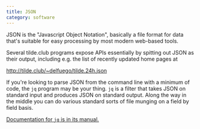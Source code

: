 ```yaml
---
title: JSON
category: software
---
```


JSON is the "Javascript Object Notation", basically a file format for
data that's suitable for easy processing by most modern web-based tools.

Several tilde.club programs expose APIs essentially by spitting out
JSON as their output, including e.g.  the list of recently updated home
pages at

http://tilde.club/~delfuego/tilde.24h.json

If you're looking to parse JSON from the command line with a minimum of
code, the `jq` program may be your thing. `jq` is a filter that takes
JSON on standard input and produces JSON on standard output. Along the
way in the middle you can do various standard sorts of file munging on
a field by field basis.

[Documentation for `jq` is in its manual.](http://stedolan.github.io/jq/manual/) 
